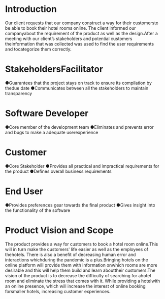 # Introduction
Our client requests that our company construct a way for their customersto be able to book their hotel rooms online. The client informed our companyabout the requirement of the product as well as the design.After a meeting with our client’s stakeholders and potential customers theinformation that was collected was used to find the user requirements and tocategorize them correctly.

# StakeholdersFacilitator
●Guarantees that the project stays on track to ensure its compilation by thedue date
●Communicates between all the stakeholders to maintain transparency 
# Software Developer

●Core member of the development team
●Eliminates and prevents error and bugs to make a adequate userexperience
# Customer

●Core Stakeholder
●Provides all practical and impractical requirements for the product
●Defines overall business requirements
# End User

●Provides preferences gear towards the final product
●Gives insight into the functionality of the software

# Product Vision and Scope
The product provides a way for customers to book a hotel room online.This will in turn make the customers' life easier as well as the employees of thehotels. There is also a benefit of decreasing human error and interactions whichduring the pandemic is a plus.Bringing hotels on the online platform will provide them with information onwhich rooms are more desirable and this will help them build and learn abouttheir customers.The vision of the product is to decrease the difficulty of searching for ahotel room and eliminate the stress that comes with it. While providing a hotelwith an online presence, which will increase the interest of online booking forsmaller hotels, increasing customer experiences.
